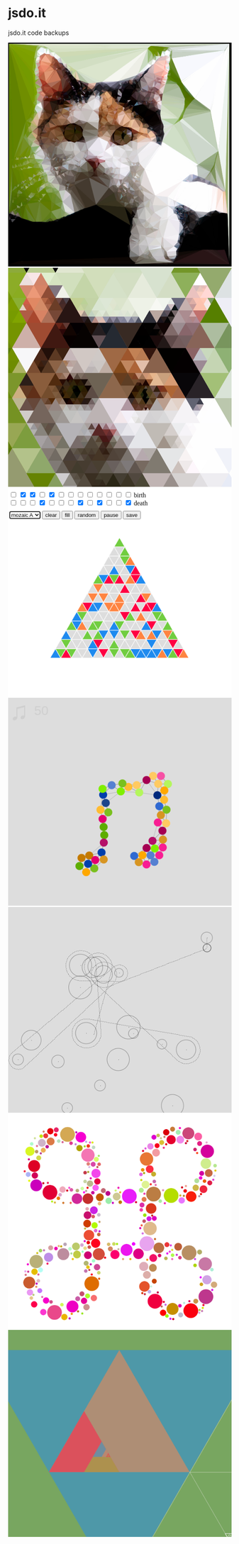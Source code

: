# jsdo.it
jsdo.it code backups

![](img/01.png)
![](img/02.png)
![](img/03.png)
![](img/04.png)
![](img/05.png)
![](img/06.png)
![](img/07.png)
